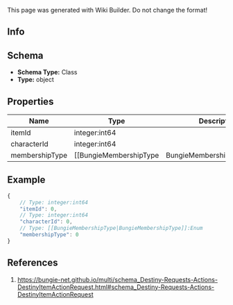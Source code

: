 <span class="wiki-builder">This page was generated with Wiki Builder. Do not change the format!</span>

## Info

## Schema
* **Schema Type:** Class
* **Type:** object

## Properties
Name | Type | Description
---- | ---- | -----------
itemId | integer:int64 | 
characterId | integer:int64 | 
membershipType | [[BungieMembershipType|BungieMembershipType]]:Enum | 

## Example
```javascript
{
    // Type: integer:int64
    "itemId": 0,
    // Type: integer:int64
    "characterId": 0,
    // Type: [[BungieMembershipType|BungieMembershipType]]:Enum
    "membershipType": 0
}

```

## References
1. https://bungie-net.github.io/multi/schema_Destiny-Requests-Actions-DestinyItemActionRequest.html#schema_Destiny-Requests-Actions-DestinyItemActionRequest
